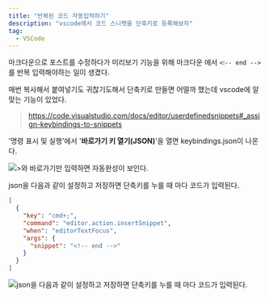 ```yaml
---
title: "반복된 코드 자동입력하기"
description: "vscode에서 코드 스니펫을 단축키로 등록해보자"
tag:
  - VSCode
---
```


마크다운으로 포스트를 수정하다가 미리보기 기능을 위해 마크다운 에서 `<❕-- end -->`를 반복 입력해야하는 일이 생겼다.

매번 복사해서 붙여넣기도 귀찮기도해서 단축키로 만들면 어떨까 했는데 vscode에 알맞는 기능이 있었다.

> https://code.visualstudio.com/docs/editor/userdefinedsnippets#_assign-keybindings-to-snippets

'명령 표시 및 실행'에서 '**바로가기 키 열기(JSON)**'을 열면 keybindings.json이 나온다.

![>와 바로가기만 입력하면 자동완성이 보인다.](https://github.com/Zamoca42/next-blog/assets/96982072/5c58c4b0-03bb-4a43-bd9d-d381588ea1e4)

<!-- end -->

json을 다음과 같이 설정하고 저장하면 단축키를 누를 때 마다 코드가 입력된다.

```json:keybindings.json
[
  {
    "key": "cmd+;",
    "command": "editor.action.insertSnippet",
    "when": "editorTextFocus",
    "args": {
      "snippet": "<!-- end -->"
    }
  }
]
```

![json을 다음과 같이 설정하고 저장하면 단축키를 누를 때 마다 코드가 입력된다.](https://github.com/Zamoca42/next-blog/assets/96982072/e93a9d5c-d4d7-4be0-a66d-dca08b051275)
